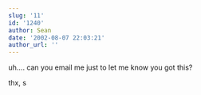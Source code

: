 ```yaml
---
slug: '11'
id: '1240'
author: Sean
date: '2002-08-07 22:03:21'
author_url: ''
---
```

uh.... can you email me just to let me know you got this?

thx,
s
